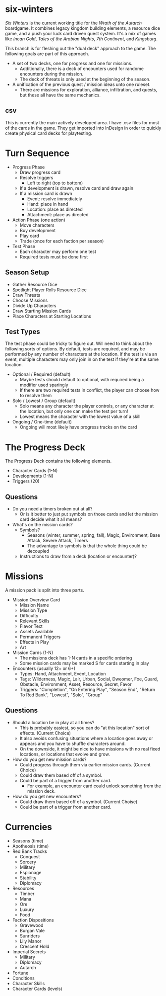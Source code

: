 # six-winters

*Six Winters* is the current working title for the *Wrath of the Autarch* boardgame. It combines legacy kingdom building elements, a resource dice game, and a push your luck card driven quest system. It's a mix of games like *Incan Gold*, *Tales of the Arabian Nights*, *7th Continent*, and *Kingsburg*.

This branch is for fleshing out the "dual deck" approach to the game. The following goals are part of this approach.

* A set of two decks, one for progress and one for missions.
   * Additionally, there is a deck of encounters used for randome encounters during the mission.
   * The deck of threats is only used at the beginning of the season.
* A unification of the previous quest / mission ideas unto one ruleset.
   * There are missions for exploration, alliance, infiltration, and quests, but these all have the same mechanics.

## csv

This is currently the main actively developed area. I have .csv files for most of the cards in the game. They get imported into InDesign in order to quickly create physical card decks for playtesting.

# Turn Sequence

* Progress Phase
   * Draw progress card
   * Resolve triggers
      * Left to right (top to bottom)
   * If a development is drawn, resolve card and draw again
   * If a mission card is drawn
      * Event: resolve immediately
      * Hand: place in hand
      * Location: place as directed
      * Attachment: place as directed
* Action Phase (one action)
   * Move characters
   * Buy development
   * Play card
   * Trade (once for each faction per season)
* Test Phase
   * Each character may perform one test
   * Required tests must be done first

## Season Setup

* Gather Resource Dice
* Spotlight Player Rolls Resource Dice
* Draw Threats
* Choose Missions
* Divide Up Characters
* Draw Starting Mission Cards
* Place Characters at Starting Locations

## Test Types

The test phase could be tricky to figure out. Will need to think about the following sorts of options. By default, tests are required, and may be performed by any number of characters at the location. If the test is via an event, multiple characters may only join in on the test if they're at the same location.

* Optional / Required (default)
   * Maybe tests should default to optional, with required being a modifier used sparingly
   * If there are two required tests in conflict, the player can choose how to resolve them
* Solo / Lowest / Group (default)
   * Solo means any character the player controls, or any character at the location, but only one can make the test per turn!
   * Lowest means the character with the lowest value of a skill
* Ongoing / One-time (default)
   * Ongoing will most likely have progress tracks on the card

# The Progress Deck

The Progress Deck contains the following elements.

* Character Cards (1-N)
* Developments (1-N)
* Triggers (20)

## Questions

* Do you need a timers broken out at all?
   * Or is it better to just put symbols on those cards and let the mission card decide what it all means?
* What's on the mission cards?
   * Symbols?
      * Seasons (winter, summer, spring, fall), Magic, Environment, Base Attack, Severe Attack, Timers
      * The advantage to symbols is that the whole thing could be decoupled
   * Instructions to draw from a deck (location or encounter)?

# Missions

A mission pack is split into three parts.

* Mission Overview Card
   * Mission Name
   * Mission Type
   * Difficulty
   * Relevant Skills
   * Flavor Text
   * Assets Available
   * Permanent Triggers
   * Effects in Play
   * Art
* Mission Cards (1-N)
   * The missions deck has 1-N cards in a specific ordering
   * Some mission cards may be marked S for cards starting in play
* Encounters (usually 12+ or 6+)
   * Types: Hand, Attachment, Event, Location
   * Tags: Wilderness, Magic, Lair, Urban, Social, Dweomer, Foe, Guard, Obstacle, Environment, Asset, Resource, Secret, Favor
   * Triggers: "Completion", "On Entering Play", "Season End", "Return To Red Bank", "Lowest", "Solo", "Group"

## Questions

* Should a location be in play at all times?
   * This is probably easiest, so you can do "at this location" sort of effects. (Current Choice)
   * It also avoids confusing situations where a location goes away or appears and you have to shuffle characters around.
   * On the downside, it might be nice to have missions with no real fixed locations, or locations that evolve and grow.
* How do you get new mission cards?
   * Could progress through them via earlier mission cards. (Current Choice)
   * Could draw them based off of a symbol.
   * Could be part of a trigger from another card.
      * For example, an encounter card could unlock something from the mission deck.
* How do you get new encounters?
   * Could draw them based off of a symbol. (Current Choise)
   * Could be part of a trigger from another card.

# Currencies

* Seasons (time)
* Apotheosis (time)
* Red Bank Tracks
   * Conquest
   * Sorcery
   * Military
   * Espionage
   * Stability
   * Diplomacy
* Resources
   * Timber
   * Mana
   * Ore
   * Luxury
   * Food
* Faction Dispositions
   * Gravewood
   * Burgan Vale
   * Sunriders
   * Lily Manor
   * Crescent Hold
* Imperial Secrets
   * Military
   * Diplomacy
   * Autarch
* Fortune
* Conditions
* Character Skills
* Character Cards (levels)
